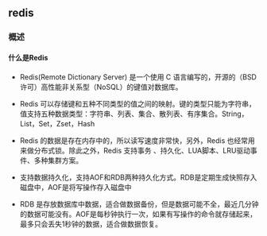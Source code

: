 ## redis

### 概述

#### 什么是Redis

+ Redis(Remote Dictionary Server) 是一个使用 C 语言编写的，开源的（BSD许可）高性能非关系型（NoSQL）的键值对数据库。

+ Redis 可以存储键和五种不同类型的值之间的映射。键的类型只能为字符串，值支持五种数据类型：字符串、列表、集合、散列表、有序集合。String，List，Set，Zset，Hash

+  Redis 的数据是存在内存中的，所以读写速度非常快，另外，Redis 也经常用来做分布式锁。除此之外，Redis 支持事务 、持久化、LUA脚本、LRU驱动事件、多种集群方案。

+ 支持数据持久化，支持AOF和RDB两种持久化方式。RDB是定期生成快照存入磁盘中，AOF是将写操作存入磁盘中

+ RDB 是存放数据库中数据，适合做数据备份，但是数据可能不全，最近几分钟的数据可能没有。AOF是每秒钟执行一次，如果有写操作的命令就存储起来，最多只会丢失1秒钟的数据，适合做数据恢复。

  

